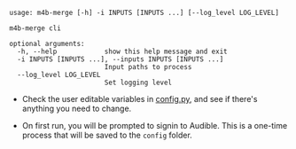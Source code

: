```
usage: m4b-merge [-h] -i INPUTS [INPUTS ...] [--log_level LOG_LEVEL]

m4b-merge cli

optional arguments:
  -h, --help            show this help message and exit
  -i INPUTS [INPUTS ...], --inputs INPUTS [INPUTS ...]
                        Input paths to process
  --log_level LOG_LEVEL
                        Set logging level
```
  - Check the user editable variables in [config.py](m4bmerge/config.py), and see if there's anything you need to change.

  - On first run, you will be prompted to signin to Audible. This is a one-time process that will be saved to the `config` folder.